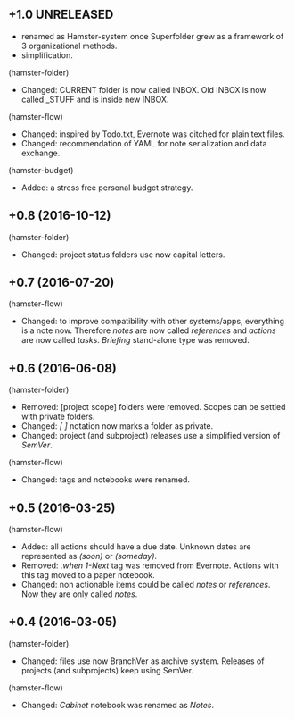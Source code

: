 ## +1.0 UNRELEASED

- renamed as Hamster-system once Superfolder grew as a framework of 3 organizational methods.
- simplification.

(hamster-folder)
- Changed: CURRENT folder is now called INBOX. Old INBOX is now called \_STUFF and is inside new INBOX.

(hamster-flow)
- Changed: inspired by Todo.txt, Evernote was ditched for plain text files.
- Changed: recommendation of YAML for note serialization and data exchange. 

(hamster-budget)
- Added: a stress free personal budget strategy.

## +0.8 (2016-10-12)

(hamster-folder)
- Changed: project status folders use now capital letters.

## +0.7 (2016-07-20)

(hamster-flow)
- Changed: to improve compatibility with other systems/apps, everything is a note now. Therefore *notes* are now called *references* and *actions* are now called *tasks*. *Briefing* stand-alone type was removed.

## +0.6 (2016-06-08)

(hamster-folder)
- Removed: [project scope] folders were removed. Scopes can be settled with private folders.
- Changed: *[ ]* notation now marks a folder as private.
- Changed: project (and subproject) releases use a simplified version of *SemVer*.

(hamster-flow)
- Changed: tags and notebooks were renamed.

## +0.5 (2016-03-25)

(hamster-flow)
- Added: all actions should have a due date. Unknown dates are represented as *(soon)* or *(someday)*.
- Removed: *.when* *1-Next* tag was removed from Evernote. Actions with this tag moved to a paper notebook.
- Changed: non actionable items could be called *notes* or *references*. Now they are only called *notes*.

## +0.4 (2016-03-05)

(hamster-folder)
- Changed: files use now BranchVer as archive system. Releases of projects (and subprojects) keep using SemVer.

(hamster-flow)
- Changed: *Cabinet* notebook was renamed as *Notes*.
